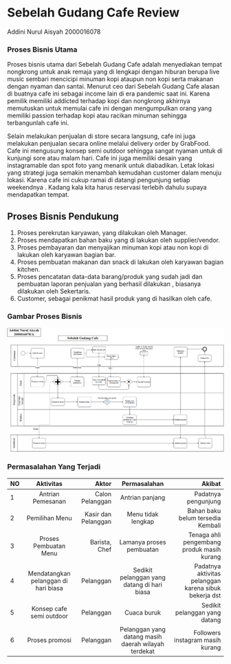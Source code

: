 # Sebelah Gudang Cafe Review

Addini Nurul Aisyah 2000016078

### Proses Bisnis Utama

Proses bisnis utama dari Sebelah Gudang Cafe adalah menyediakan tempat nongkrong untuk anak remaja yang di lengkapi dengan hiburan berupa live music sembari mencicipi minuman kopi ataupun non kopi serta makanan dengan nyaman dan santai. Menurut ceo dari Sebelah Gudang Cafe alasan di buatnya cafe ini sebagai income lain di era pandemic saat ini. Karena pemilik memiliki addicted terhadap kopi dan nongkrong akhirnya memutuskan untuk memulai cafe ini dengan mengumpulkan orang yang memiliki passion terhadap kopi atau racikan minuman sehingga terbangunlah cafe ini.

Selain melakukan penjualan di store secara langsung, cafe ini juga melakukan penjualan secara online melalui delivery order by GrabFood. Cafe ini mengusung konsep semi outdoor sehingga sangat nyaman untuk di kunjungi sore atau malam hari. Cafe ini juga memiliki desain yang instagramable dan spot foto yang menarik untuk diabadikan. Letak lokasi yang strategi juga semakin menambah kemudahan customer dalam menuju lokasi. Karena cafe ini cukup ramai di datangi pengunjung setiap weekendnya . Kadang kala kita harus reservasi terlebih dahulu supaya mendapatkan tempat.

## Proses Bisnis Pendukung

1. Proses perekrutan karyawan, yang dilakukan oleh Manager.
2. Proses mendapatkan bahan baku yang di lakukan oleh supplier/vendor.
3. Proses pembayaran dan menyajikan minuman kopi atau non kopi di lakukan oleh karyawan bagian bar.
4. Proses pembuatan makanan dan snack di lakukan oleh karyawan bagian kitchen.
5. Proses pencatatan data-data barang/produk yang sudah jadi dan pembuatan laporan penjualan yang berhasil dilakukan , biasanya dilakukan oleh Sekertaris.
6. Customer, sebagai penikmat hasil produk yang di hasilkan oleh cafe.

### Gambar Proses Bisnis

![UTS](/img/uts.png)

### Permasalahan Yang Terjadi

| NO  |              Aktivitas               |               Aktor |                    Permasalahan                     |                                                Akibat |
| --- | :----------------------------------: | ------------------: | :-------------------------------------------------: | ----------------------------------------------------: |
| 1   |          Antrian Pemesanan           |     Calon Pelanggan |                   Antrian panjang                   |                                   Padatnya pengunjung |
| 2   |            Pemilihan Menu            | Kasir dan Pelanggan |                 Menu tidak lengkap                  |                     Bahan baku belum tersedia Kembali |
| 3   |        Proses Pembuatan Menu         |       Barista, Chef |              Lamanya proses pembuatan               |            Tenaga ahli pengembang produk masih kurang |
| 4   | Mendatangkan pelanggan di hari biasa |           Pelanggan |     Sedikit pelanggan yang datang di hari biasa     | Padatnya aktivitas pelanggan karena sibuk bekerja dst |
| 5   |       Konsep cafe semi outdoor       |           Pelanggan |                     Cuaca buruk                     |                         Sedikit pelanggan yang datang |
| 6   |            Proses promosi            |           Pelanggan | Pelanggan yang datang masih daerah wilayah terdekat |                      Followers instagram masih kurang |
